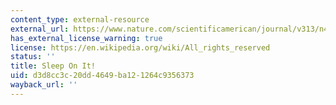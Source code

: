 ```yaml
---
content_type: external-resource
external_url: https://www.nature.com/scientificamerican/journal/v313/n4/full/scientificamerican1015-52.html
has_external_license_warning: true
license: https://en.wikipedia.org/wiki/All_rights_reserved
status: ''
title: Sleep On It!
uid: d3d8cc3c-20dd-4649-ba12-1264c9356373
wayback_url: ''
---
```


